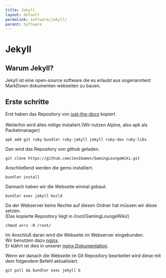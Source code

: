 ```yaml
---
title: Jekyll
layout: default
permalink: software/jekyll/
parent: Software
---
```


# Jekyll

## Warum Jekyll?

Jekyll ist eine open-source software die es erlaubt aus sogenanntent MarkDown dokumenten webseiten zu bauen.

## Erste schritte

Erst haben das Repository von [just-the-docs](https://github.com/just-the-docs/just-the-docs/tree/main) kopiert.<br>
<br>
Weiterhin wird alles nötige instaliert.(Wir nutzen Alpine, also apk als Packetmanager)
```
apk add git ruby-bundler ruby-jekyll jekyll ruby-dev ruby-libs 
```

Dan wird das Repository von github geladen.
```
git clone https://github.com/Jon1Games/GamingLoungeWiki.git
```

Anschließend werden die gems installiert.
```
bundler install
```

Dannach haben wir die Webseite einmal gebaut.
```
bundler exec jekyll build
```

Da der Webserver keine Rechte auf diesen Ordner hat müssen wir diese setzen.<br>
(Das kopierte Repository liegt in /root/GamingLoungeWiki/)
```
chmod a+rx -R /root/
```

Im Anschluß daran wird die Webseite im Webserver eingebunden.<br>
Wir benutzen dazu [nginx](https://nginx.org/en/).<br>
Er klährt ist dies in unserer [nginx Dokumentation]().<br>

Wenn wir danach die Webseite im Git Repository bearbeitet wird diese mit dem folgendem Befehl aktualisiert.
```
git pull && bundler exec jekyll b
```
